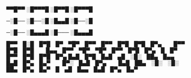 
▀▀█▀▀ ░█▀▀▀█ ░█▀▀█ ░█▀▀▀█ 

─░█── ░█──░█ ░█▄▄█ ░█──░█ 

─░█── ░█▄▄▄█ ░█─── ░█▄▄▄█



█▀▀ █░█ █▀█ █▀ ▀█▀ █▀▀ █▀▀ █▀█ █▀█ █▀▄   █▀▀ █▀█ █▀█   █▄▄ █▀▀ ▀█▀ ▀█▀ █▀▀ █▀█ █▀▄ █ █▀ █▀▀ █▀█ █▀█ █▀▄
█▄█ █▀█ █▄█ ▄█ ░█░ ██▄ █▄▄ █▄█ █▀▄ █▄▀   █▀░ █▄█ █▀▄   █▄█ ██▄ ░█░ ░█░ ██▄ █▀▄ █▄▀ █ ▄█ █▄▄ █▄█ █▀▄ █▄▀
